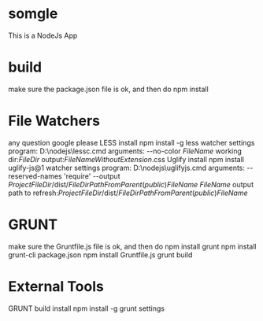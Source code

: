 somgle
=======================
This is a NodeJs App


build
=======================
make sure the package.json file is ok, and then do
npm install



File Watchers
======================
any question google please
LESS
	install
		npm install -g less
	watcher settings
		program: D:\nodejs\lessc.cmd
		arguments: --no-color $FileName$
		working dir:$FileDir$
		output:$FileNameWithoutExtension$.css
Uglify
	install
  	npm install uglify-js@1
  watcher settings
    program: D:\nodejs\uglifyjs.cmd
		arguments:
		--reserved-names 'require' --output $ProjectFileDir$/dist/$FileDirPathFromParent(public)$$FileName$ $FileName$
		output path to refresh:$ProjectFileDir$/dist/$FileDirPathFromParent(public)$$FileName$


GRUNT
======================
make sure the Gruntfile.js file is ok, and then do
	npm install grunt
	npm install grunt-cli
	package.json
	npm install
	Gruntfile.js
	grunt build



External Tools
======================
GRUNT
	build
		install
			npm install -g grunt
		settings

